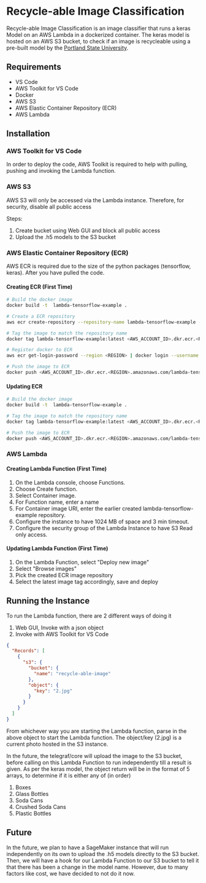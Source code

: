 # Recycle-able Image Classification

Recycle-able Image Classification is an image classifier that runs a keras Model on an AWS Lambda in a dockerized container. The keras model is hosted on an AWS S3 bucket, to check if an image is recycleable using a pre-built model by the [Portland State University](http://web.cecs.pdx.edu/~singh/rcyc-web/index.html).

## Requirements

- VS Code
- AWS Toolkit for VS Code
- Docker
- AWS S3
- AWS Elastic Container Repository (ECR)
- AWS Lambda

## Installation

### AWS Toolkit for VS Code

In order to deploy the code, AWS Toolkit is required to help with pulling, pushing and invoking the Lambda function.

### AWS S3

AWS S3 will only be accessed via the Lambda instance. Therefore, for security, disable all public access

Steps:

1. Create bucket using Web GUI and block all public access
2. Upload the .h5 models to the S3 bucket

### AWS Elastic Container Repository (ECR)

AWS ECR is required due to the size of the python packages (tensorflow, keras). After you have pulled the code.

#### Creating ECR (First Time)

```bash
# Build the docker image
docker build -t  lambda-tensorflow-example .
```

```bash
# Create a ECR repository
aws ecr create-repository --repository-name lambda-tensorflow-example --image-scanning-configuration scanOnPush=true --region <REGION>
```

```bash
# Tag the image to match the repository name
docker tag lambda-tensorflow-example:latest <AWS_ACCOUNT_ID>.dkr.ecr.<REGION>.amazonaws.com/lambda-tensorflow-example:latest
```

```bash
# Register docker to ECR
aws ecr get-login-password --region <REGION> | docker login --username AWS --password-stdin <AWS_ACCOUNT_ID>.dkr.ecr.<REGION>.amazonaws.com
```

```bash
# Push the image to ECR
docker push <AWS_ACCOUNT_ID>.dkr.ecr.<REGION>.amazonaws.com/lambda-tensorflow-example:latest
```

#### Updating ECR

```bash
# Build the docker image
docker build -t  lambda-tensorflow-example .
```

```bash
# Tag the image to match the repository name
docker tag lambda-tensorflow-example:latest <AWS_ACCOUNT_ID>.dkr.ecr.<REGION>.amazonaws.com/lambda-tensorflow-example:latest<NEW_NUMBER>
```

```bash
# Push the image to ECR
docker push <AWS_ACCOUNT_ID>.dkr.ecr.<REGION>.amazonaws.com/lambda-tensorflow-example:latest<NEW_NUMBER>
```

### AWS Lambda

#### Creating Lambda Function (First Time)

1. On the Lambda console, choose Functions.
2. Choose Create function.
3. Select Container image.
4. For Function name, enter a name
5. For Container image URI, enter the earlier created lambda-tensorflow-example repository.
6. Configure the instance to have 1024 MB of space and 3 min timeout.
7. Configure the security group of the Lambda Instance to have S3 Read only access.

#### Updating Lambda Function (First Time)

1. On the Lambda Function, select "Deploy new image"
2. Select "Browse images"
3. Pick the created ECR image repository
4. Select the latest image tag accordingly, save and deploy

## Running the Instance

To run the Lambda function, there are 2 different ways of doing it

1. Web GUI, Invoke with a json object
2. Invoke with AWS Toolkit for VS Code

```json
{
  "Records": [
    {
      "s3": {
        "bucket": {
          "name": "recycle-able-image"
        },
        "object": {
          "key": "2.jpg"
        }
      }
    }
  ]
}
```

From whichever way you are starting the Lambda function, parse in the above object to start the Lambda function. The object/key (2.jpg) is a current photo hosted in the S3 instance.

In the future, the telegraf/core will upload the image to the S3 bucket, before calling on this Lambda Function to run independently till a result is given. As per the keras model, the object return will be in the format of 5 arrays, to determine if it is either any of (in order)

1. Boxes
2. Glass Bottles
3. Soda Cans
4. Crushed Soda Cans
5. Plastic Bottles

## Future

In the future, we plan to have a SageMaker instance that will run independently on its own to upload the .h5 models directly to the S3 bucket. Then, we will have a hook for our Lambda Function to our S3 bucket to tell it that there has been a change in the model name. However, due to many factors like cost, we have decided to not do it now.
